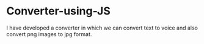 # Converter-using-JS
I have developed a converter in which we can convert text to voice and also convert png images to jpg format.
